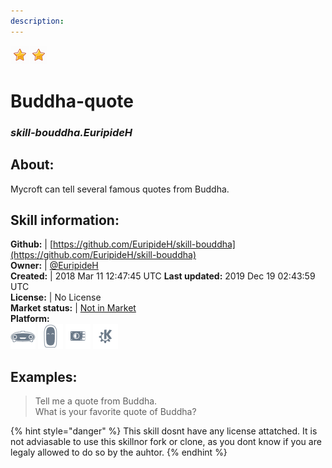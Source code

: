 ```yaml
---
description: 
---
```


![](../.gitbook/assets/star.png)![](../.gitbook/assets/star.png)  
# Buddha-quote  
### _skill-bouddha.EuripideH_  
## About:  
Mycroft can tell several famous quotes from Buddha.

## Skill information:  
**Github:** | [https://github.com/EuripideH/skill-bouddha](https://github.com/EuripideH/skill-bouddha)  
**Owner:** | [@EuripideH](https://github.com/EuripideH)  
**Created:** | 2018 Mar 11 12:47:45 UTC  **Last updated:** 2019 Dec 19 02:43:59 UTC  
**License:** | No License  
**Market status:** | [Not in Market](https://market.mycroft.ai/skill/)  
**Platform:**  
 ![Mark I](../.gitbook/assets/mark-1-icon.png)  ![Mark II](../.gitbook/assets/mark-2-icon.png)  ![Picroft](../.gitbook/assets/picroft-icon.png)  ![plasmoid](../.gitbook/assets/kde.png)   
## Examples:  
> Tell me a quote from Buddha.  
> What is your favorite quote of Buddha?  
  
{% hint style="danger" %}
This skill dosnt have any license attatched. It is not adviasable to use this skillnor fork or clone, as you dont know if you are legaly allowed to do so by the auhtor.
{% endhint %}
